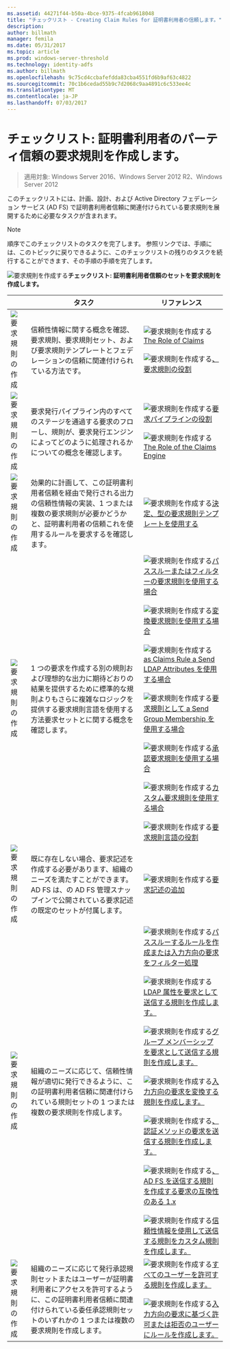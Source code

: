 ```yaml
---
ms.assetid: 44271f44-b50a-4bce-9375-4fcab9618048
title: "チェックリスト - Creating Claim Rules for 証明書利用者の信頼します。"
description: 
author: billmath
manager: femila
ms.date: 05/31/2017
ms.topic: article
ms.prod: windows-server-threshold
ms.technology: identity-adfs
ms.author: billmath
ms.openlocfilehash: 9c75cd4ccbafefdda83cba4551fd6b9af63c4822
ms.sourcegitcommit: 70c1b6cedad55b9c7d2068c9aa4891c6c533ee4c
ms.translationtype: MT
ms.contentlocale: ja-JP
ms.lasthandoff: 07/03/2017
---
```

# <a name="checklist-creating-claim-rules-for-a-relying-party-trust"></a>チェックリスト: 証明書利用者のパーティ信頼の要求規則を作成します。

>適用対象: Windows Server 2016、Windows Server 2012 R2、Windows Server 2012

このチェックリストには、計画、設計、および Active Directory フェデレーション サービス \(AD FS\) で証明書利用者信頼に関連付けられている要求規則を展開するために必要なタスクが含まれます。  
  
> [!NOTE]  
> 順序でこのチェックリストのタスクを完了します。 参照リンクでは、手順には、このトピックに戻りできるように、このチェックリストの残りのタスクを続行することができます、その手順の手順を完了します。  
  
![要求規則を作成する](media/2b05dce3-938f-4168-9b8f-1f4398cbdb9b.gif)**チェックリスト: 証明書利用者信頼のセットを要求規則を作成します。**  
  
||タスク|リファレンス|  
|-|--------|-------------|  
|![要求規則の作成](media/icon_checkboxo.gif)|信頼性情報に関する概念を確認、要求規則、要求規則セット、および要求規則テンプレートとフェデレーションの信頼に関連付けられている方法です。|![要求規則を作成する](media/faa393df-4856-4431-9eda-4f4e5be72a90.gif)[The Role of Claims](../../ad-fs/technical-reference/The-Role-of-Claims.md)<br /><br />![要求規則を作成する](media/faa393df-4856-4431-9eda-4f4e5be72a90.gif)[、要求規則の役割](../../ad-fs/technical-reference/The-Role-of-Claim-Rules.md)|  
|![要求規則の作成](media/icon_checkboxo.gif)|要求発行パイプライン内のすべてのステージを通過する要求のフローし、規則が、要求発行エンジンによってどのように処理されるかについての概念を確認します。|![要求規則を作成する](media/faa393df-4856-4431-9eda-4f4e5be72a90.gif)[要求パイプラインの役割](../../ad-fs/technical-reference/The-Role-of-the-Claims-Pipeline.md)<br /><br />![要求規則を作成する](media/faa393df-4856-4431-9eda-4f4e5be72a90.gif)[The Role of the Claims Engine](../../ad-fs/technical-reference/The-Role-of-the-Claims-Engine.md)|  
|![要求規則の作成](media/icon_checkboxo.gif)|効果的に計画して、この証明書利用者信頼を経由で発行される出力の信頼性情報の実装、1 つまたは複数の要求規則が必要かどうかと、証明書利用者の信頼これを使用するルールを要求するを確認します。|![要求規則を作成する](media/faa393df-4856-4431-9eda-4f4e5be72a90.gif)[決定、型の要求規則テンプレートを使用する](../../ad-fs/technical-reference/Determine-the-Type-of-Claim-Rule-Template-to-Use.md)|  
|![要求規則の作成](media/icon_checkboxo.gif)|1 つの要求を作成する別の規則および理想的な出力に期待どおりの結果を提供するために標準的な規則よりもさらに複雑なロジックを提供する要求規則言語を使用する方法要求セットとに関する概念を確認します。|![要求規則を作成する](media/faa393df-4856-4431-9eda-4f4e5be72a90.gif)[パススルーまたはフィルターの要求規則を使用する場合](../../ad-fs/technical-reference/When-to-Use-a-Pass-Through-or-Filter-Claim-Rule.md)<br /><br />![要求規則を作成する](media/faa393df-4856-4431-9eda-4f4e5be72a90.gif)[変換要求規則を使用する場合](../../ad-fs/technical-reference/When-to-Use-a-Transform-Claim-Rule.md)<br /><br />![要求規則を作成する](media/faa393df-4856-4431-9eda-4f4e5be72a90.gif)[as Claims Rule a Send LDAP Attributes を使用する場合](../../ad-fs/technical-reference/When-to-Use-a-Send-LDAP-Attributes-as-Claims-Rule.md)<br /><br />![要求規則を作成する](media/faa393df-4856-4431-9eda-4f4e5be72a90.gif)[要求規則として a Send Group Membership を使用する場合](../../ad-fs/technical-reference/When-to-Use-a-Send-Group-Membership-as-a-Claim-Rule.md)<br /><br />![要求規則を作成する](media/faa393df-4856-4431-9eda-4f4e5be72a90.gif)[承認要求規則を使用する場合](../../ad-fs/technical-reference/When-to-Use-an-Authorization-Claim-Rule.md)<br /><br />![要求規則を作成する](media/faa393df-4856-4431-9eda-4f4e5be72a90.gif)[カスタム要求規則を使用する場合](../../ad-fs/technical-reference/When-to-Use-a-Custom-Claim-Rule.md)<br /><br />![要求規則を作成する](media/faa393df-4856-4431-9eda-4f4e5be72a90.gif)[要求規則言語の役割](../../ad-fs/technical-reference/The-Role-of-the-Claim-Rule-Language.md)|  
|![要求規則の作成](media/icon_checkboxo.gif)|既に存在しない場合、要求記述を作成する必要があります、組織のニーズを満たすことができます。 AD FS は、の AD FS 管理スナップインで公開されている要求記述の既定のセットが付属します。|![要求規則を作成する](media/15dd35b6-6cc6-421f-93f8-7109920e7144.gif)[要求記述の追加](../../ad-fs/operations/Add-a-Claim-Description.md)|  
|![要求規則の作成](media/icon_checkboxo.gif)|組織のニーズに応じて、信頼性情報が適切に発行できるように、この証明書利用者信頼に関連付けられている規則セットの 1 つまたは複数の要求規則を作成します。|![要求規則を作成する](media/15dd35b6-6cc6-421f-93f8-7109920e7144.gif)[パススルーするルールを作成または入力方向の要求をフィルター処理](../../ad-fs/operations/Create-a-Rule-to-Pass-Through-or-Filter-an-Incoming-Claim.md)<br /><br />![要求規則を作成する](media/15dd35b6-6cc6-421f-93f8-7109920e7144.gif)[LDAP 属性を要求として送信する規則を作成します。](../../ad-fs/operations/Create-a-Rule-to-Send-LDAP-Attributes-as-Claims.md)<br /><br />![要求規則を作成する](media/15dd35b6-6cc6-421f-93f8-7109920e7144.gif)[グループ メンバーシップを要求として送信する規則を作成します。](../../ad-fs/operations/Create-a-Rule-to-Send-Group-Membership-as-a-Claim.md)<br /><br />![要求規則を作成する](media/15dd35b6-6cc6-421f-93f8-7109920e7144.gif)[入力方向の要求を変換する規則を作成します。](../../ad-fs/operations/Create-a-Rule-to-Transform-an-Incoming-Claim.md)<br /><br />![要求規則を作成する](media/15dd35b6-6cc6-421f-93f8-7109920e7144.gif)[、認証メソッドの要求を送信する規則を作成します。](../../ad-fs/operations/Create-a-Rule-to-Send-an-Authentication-Method-Claim.md)<br /><br />![要求規則を作成する](media/15dd35b6-6cc6-421f-93f8-7109920e7144.gif)[、AD FS を送信する規則を作成する要求の互換性のある 1.x](../../ad-fs/operations/Create-a-Rule-to-Send-an-AD-FS-1x-Compatible-Claim.md)<br /><br />![要求規則を作成する](media/15dd35b6-6cc6-421f-93f8-7109920e7144.gif)[信頼性情報を使用して送信する規則をカスタム規則を作成します。](../../ad-fs/operations/Create-a-Rule-to-Send-Claims-Using-a-Custom-Rule.md)|  
|![要求規則の作成](media/icon_checkboxo.gif)|組織のニーズに応じて発行承認規則セットまたはユーザーが証明書利用者にアクセスを許可するように、この証明書利用者信頼に関連付けられている委任承認規則セットのいずれかの 1 つまたは複数の要求規則を作成します。|![要求規則を作成する](media/15dd35b6-6cc6-421f-93f8-7109920e7144.gif)[すべてのユーザーを許可する規則を作成します。](../../ad-fs/operations/Create-a-Rule-to-Permit-All-Users.md)<br /><br />![要求規則を作成する](media/15dd35b6-6cc6-421f-93f8-7109920e7144.gif)[入力方向の要求に基づく許可または拒否のユーザーにルールを作成します。](../../ad-fs/operations/Create-a-Rule-to-Permit-or-Deny-Users-Based-on-an-Incoming-Claim.md)|  
